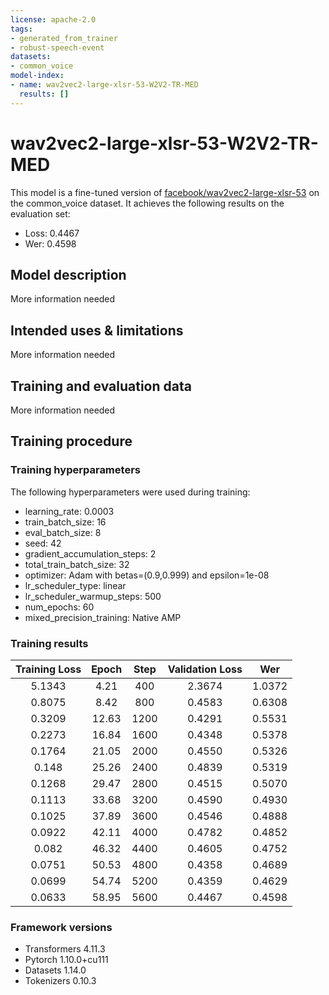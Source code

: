 ```yaml
---
license: apache-2.0
tags:
- generated_from_trainer
- robust-speech-event
datasets:
- common_voice
model-index:
- name: wav2vec2-large-xlsr-53-W2V2-TR-MED
  results: []
---
```


<!-- This model card has been generated automatically according to the information the Trainer had access to. You
should probably proofread and complete it, then remove this comment. -->

# wav2vec2-large-xlsr-53-W2V2-TR-MED

This model is a fine-tuned version of [facebook/wav2vec2-large-xlsr-53](https://huggingface.co/facebook/wav2vec2-large-xlsr-53) on the common_voice dataset.
It achieves the following results on the evaluation set:
- Loss: 0.4467
- Wer: 0.4598

## Model description

More information needed

## Intended uses & limitations

More information needed

## Training and evaluation data

More information needed

## Training procedure

### Training hyperparameters

The following hyperparameters were used during training:
- learning_rate: 0.0003
- train_batch_size: 16
- eval_batch_size: 8
- seed: 42
- gradient_accumulation_steps: 2
- total_train_batch_size: 32
- optimizer: Adam with betas=(0.9,0.999) and epsilon=1e-08
- lr_scheduler_type: linear
- lr_scheduler_warmup_steps: 500
- num_epochs: 60
- mixed_precision_training: Native AMP

### Training results

| Training Loss | Epoch | Step | Validation Loss | Wer    |
|:-------------:|:-----:|:----:|:---------------:|:------:|
| 5.1343        | 4.21  | 400  | 2.3674          | 1.0372 |
| 0.8075        | 8.42  | 800  | 0.4583          | 0.6308 |
| 0.3209        | 12.63 | 1200 | 0.4291          | 0.5531 |
| 0.2273        | 16.84 | 1600 | 0.4348          | 0.5378 |
| 0.1764        | 21.05 | 2000 | 0.4550          | 0.5326 |
| 0.148         | 25.26 | 2400 | 0.4839          | 0.5319 |
| 0.1268        | 29.47 | 2800 | 0.4515          | 0.5070 |
| 0.1113        | 33.68 | 3200 | 0.4590          | 0.4930 |
| 0.1025        | 37.89 | 3600 | 0.4546          | 0.4888 |
| 0.0922        | 42.11 | 4000 | 0.4782          | 0.4852 |
| 0.082         | 46.32 | 4400 | 0.4605          | 0.4752 |
| 0.0751        | 50.53 | 4800 | 0.4358          | 0.4689 |
| 0.0699        | 54.74 | 5200 | 0.4359          | 0.4629 |
| 0.0633        | 58.95 | 5600 | 0.4467          | 0.4598 |


### Framework versions

- Transformers 4.11.3
- Pytorch 1.10.0+cu111
- Datasets 1.14.0
- Tokenizers 0.10.3
